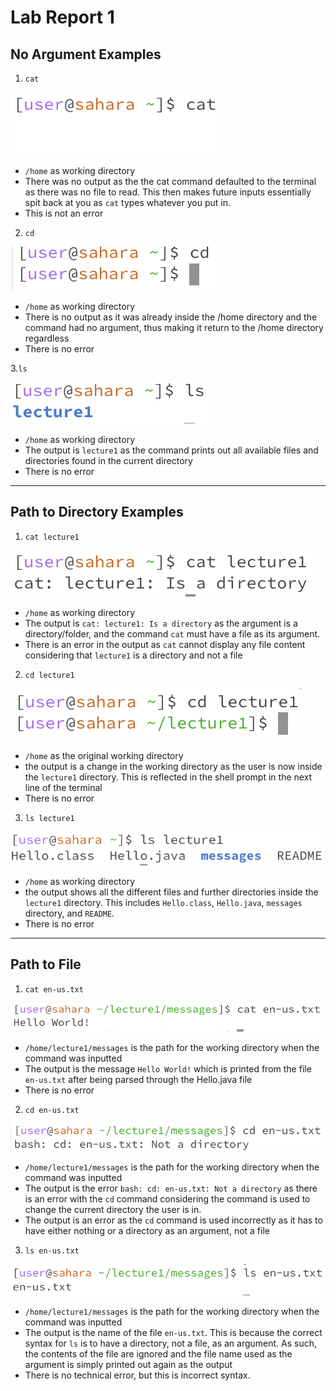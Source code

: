 # Lab Report 1

## No Argument Examples
1. <code>cat</code> 

![Image](/More_Images/cat_example1.png)

- `/home` as working directory
- There was no output as the the cat command defaulted to the terminal as there was no file to read. This then makes future inputs essentially spit back at you as <code>cat</code> types whatever you put in.
- This is not an error 

2. <code>cd</code>

![Image](/More_Images/cd_example1.png)

- `/home` as working directory
- There is no output as it was already inside the /home directory and the command had no argument, thus making it return to the /home directory regardless 
- There is no error

3.<code>ls</code>

![Image](/More_Images/ls_example1.png)

- `/home` as working directory
- The output is <code>lecture1</code> as the command prints out all available files and directories found in the current directory
- There is no error

---

## Path to Directory Examples
1. <code>cat lecture1</code> 

![Image](/More_Images/cat_example2.png)

- `/home` as working directory
- The output is <code>cat: lecture1: Is a directory</code> as the argument is a directory/folder, and the command <code>cat</code> must have a file as its argument.
- There is an error in the output as <code>cat</code> cannot display any file content considering that <code>lecture1</code> is a directory and not a file

2. <code>cd lecture1</code>

![Image](/More_Images/cd_example2.png)

- `/home` as the original working directory
- the output is a change in the working directory as the user is now inside the <code>lecture1</code> directory. This is reflected in the shell prompt in the next line of the terminal
- There is no error

3. <code>ls lecture1</code>

![Image](/More_Images/ls_example2.png)

- `/home` as working directory
- the output shows all the different files and further directories inside the <code>lecture1</code> directory. This includes `Hello.class`, `Hello.java`, `messages` directory, and `README`.
- There is no error

---

## Path to File
1. `cat en-us.txt`

![Image](/More_Images/cat_example3.png)

- `/home/lecture1/messages` is the path for the working directory when the command was inputted
- The output is the message `Hello World!` which is printed from the file `en-us.txt` after being parsed through the Hello.java file
- There is no error

2. `cd en-us.txt`

![Image](/More_Images/cd_example3.png)

- `/home/lecture1/messages` is the path for the working directory when the command was inputted
- The output is the error `bash: cd: en-us.txt: Not a directory` as there is an error with the `cd` command considering the command is used to change the current directory the user is in.
- The output is an error as the `cd` command is used incorrectly as it has to have either nothing or a directory as an argument, not a file

3. `ls en-us.txt`

![Image](/More_Images/ls_example3.png)

- `/home/lecture1/messages` is the path for the working directory when the command was inputted
- The output is the name of the file `en-us.txt`. This is because the correct syntax for `ls` is to have a directory, not a file, as an argument. As such, the contents of the file are ignored and the file name used as the argument is simply printed out again as the output
- There is no technical error, but this is incorrect syntax. 
